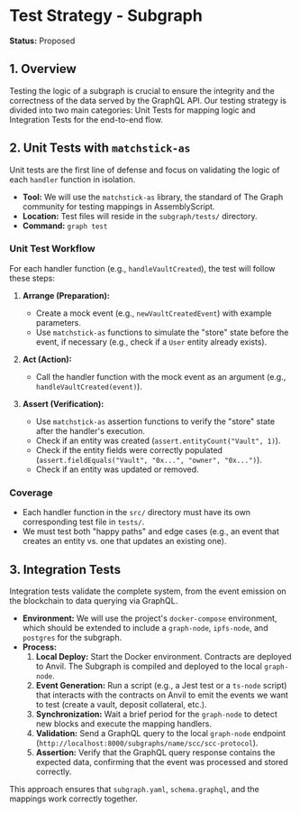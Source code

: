 # Test Strategy - Subgraph

**Status:** Proposed

## 1. Overview

Testing the logic of a subgraph is crucial to ensure the integrity and the correctness of the data served by the GraphQL API. Our testing strategy is divided into two main categories: Unit Tests for mapping logic and Integration Tests for the end-to-end flow.

## 2. Unit Tests with `matchstick-as`

Unit tests are the first line of defense and focus on validating the logic of each `handler` function in isolation.

-   **Tool:** We will use the `matchstick-as` library, the standard of The Graph community for testing mappings in AssemblyScript.
-   **Location:** Test files will reside in the `subgraph/tests/` directory.
-   **Command:** `graph test`

### Unit Test Workflow

For each handler function (e.g., `handleVaultCreated`), the test will follow these steps:

1.  **Arrange (Preparation):**
    -   Create a mock event (e.g., `newVaultCreatedEvent`) with example parameters.
    -   Use `matchstick-as` functions to simulate the "store" state before the event, if necessary (e.g., check if a `User` entity already exists).

2.  **Act (Action):**
    -   Call the handler function with the mock event as an argument (e.g., `handleVaultCreated(event)`).

3.  **Assert (Verification):**
    -   Use `matchstick-as` assertion functions to verify the "store" state after the handler's execution.
    -   Check if an entity was created (`assert.entityCount("Vault", 1)`).
    -   Check if the entity fields were correctly populated (`assert.fieldEquals("Vault", "0x...", "owner", "0x...")`).
    -   Check if an entity was updated or removed.

### Coverage

-   Each handler function in the `src/` directory must have its own corresponding test file in `tests/`.
-   We must test both "happy paths" and edge cases (e.g., an event that creates an entity vs. one that updates an existing one).

## 3. Integration Tests

Integration tests validate the complete system, from the event emission on the blockchain to data querying via GraphQL.

-   **Environment:** We will use the project's `docker-compose` environment, which should be extended to include a `graph-node`, `ipfs-node`, and `postgres` for the subgraph.
-   **Process:**
    1.  **Local Deploy:** Start the Docker environment. Contracts are deployed to Anvil. The Subgraph is compiled and deployed to the local `graph-node`.
    2.  **Event Generation:** Run a script (e.g., a Jest test or a `ts-node` script) that interacts with the contracts on Anvil to emit the events we want to test (create a vault, deposit collateral, etc.).
    3.  **Synchronization:** Wait a brief period for the `graph-node` to detect new blocks and execute the mapping handlers.
    4.  **Validation:** Send a GraphQL query to the local `graph-node` endpoint (`http://localhost:8000/subgraphs/name/scc/scc-protocol`).
    5.  **Assertion:** Verify that the GraphQL query response contains the expected data, confirming that the event was processed and stored correctly.

This approach ensures that `subgraph.yaml`, `schema.graphql`, and the mappings work correctly together.
